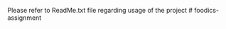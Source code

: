 Please refer to ReadMe.txt file regarding usage of the project
#   f o o d i c s - a s s i g n m e n t  
 